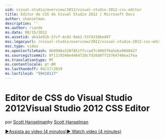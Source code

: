 ```yaml
---
uid: visual-studio/overview/2012/visual-studio-2012-css-editor
title: Editor de CSS do Visual Studio 2012 | Microsoft Docs
author: shanselman
description: ''
ms.author: riande
ms.date: 08/15/2012
ms.assetid: aba1e91b-57cf-4c02-9ab1-5374310be497
msc.legacyurl: /visual-studio/overview/2012/visual-studio-2012-css-editor
msc.type: video
ms.openlocfilehash: 8b0998a328f851ffccad7c4065f6a5eba9660427
ms.sourcegitcommit: 0f1119340e4464720cfd16d0ff15764746ea1fea
ms.translationtype: MT
ms.contentlocale: pt-BR
ms.lasthandoff: 04/17/2019
ms.locfileid: "59410117"
---
```

# <a name="visual-studio-2012-css-editor"></a><span data-ttu-id="4b5b8-102">Editor de CSS do Visual Studio 2012</span><span class="sxs-lookup"><span data-stu-id="4b5b8-102">Visual Studio 2012 CSS Editor</span></span>

<span data-ttu-id="4b5b8-103">por [Scott Hanselman](https://github.com/shanselman)</span><span class="sxs-lookup"><span data-stu-id="4b5b8-103">by [Scott Hanselman](https://github.com/shanselman)</span></span>

[<span data-ttu-id="4b5b8-104">&#9654;Assista ao vídeo (4 minutos)</span><span class="sxs-lookup"><span data-stu-id="4b5b8-104">&#9654; Watch video (4 minutes)</span></span>](https://channel9.msdn.com/Blogs/ASP-NET-Site-Videos/visual-studio-2012-css-editor)
